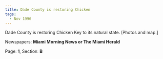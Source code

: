 ```yaml
---  
title: Dade County is restoring Chicken  
tags:  
  - Nov 1996  
---  
```

  
Dade County is restoring Chicken Key to its natural state. [Photos and map.]  
  
Newspapers: **Miami Morning News or The Miami Herald**  
  
Page: **1**, Section: **B** 
